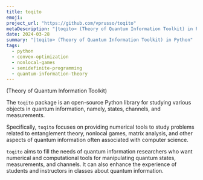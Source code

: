 ```yaml
---
title: toqito
emoji:
project_url: "https://github.com/vprusso/toqito"
metaDescription: "|toqito> (Theory of Quantum Information Toolkit) in Python"
date: 2024-03-28
summary: "|toqito> (Theory of Quantum Information Toolkit) in Python"
tags:
  - python
  - convex-optimization
  - nonlocal-games
  - semidefinite-programming
  - quantum-information-theory
---
```


(Theory of Quantum Information Toolkit)

The `toqito` package is an open-source Python library for studying various objects in quantum information, namely, states, channels, and measurements.

Specifically, `toqito` focuses on providing numerical tools to study problems related to entanglement theory, nonlocal games, matrix analysis, and other aspects of quantum information often associated with computer science.

`toqito` aims to fill the needs of quantum information researchers who want numerical and computational tools for manipulating quantum states, measurements, and channels. It can also enhance the experience of students and instructors in classes about quantum information.
